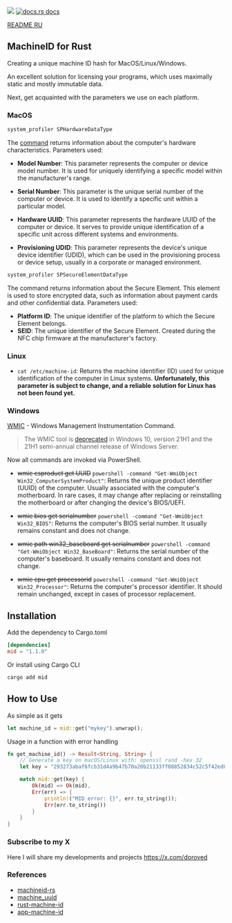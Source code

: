 <a href="https://crates.io/crates/mid"><img src="https://img.shields.io/crates/v/mid?style=for-the-badge&logo=rust&color=orange" /></a>
<a href="https://docs.rs/mid/latest/mid/">
<img src="https://img.shields.io/badge/docs-latest-blue.svg?style=for-the-badge&logo=rust&color=blue"
      alt="docs.rs docs" />
</a>

[README RU](./README_RU.md)

## MachineID for Rust

Creating a unique machine ID hash for MacOS/Linux/Windows.

An excellent solution for licensing your programs, which uses maximally static and mostly immutable data.

Next, get acquainted with the parameters we use on each platform.

### MacOS

```bash
system_profiler SPHardwareDataType
```

The [command](https://ss64.com/osx/system_profiler.html) returns information about the computer's hardware characteristics. Parameters used:

- **Model Number**: This parameter represents the computer or device model number. It is used for uniquely identifying a specific model within the manufacturer's range.

- **Serial Number**: This parameter is the unique serial number of the computer or device. It is used to identify a specific unit within a particular model.

- **Hardware UUID**: This parameter represents the hardware UUID of the computer or device. It serves to provide unique identification of a specific unit across different systems and environments.

- **Provisioning UDID**: This parameter represents the device's unique device identifier (UDID), which can be used in the provisioning process or device setup, usually in a corporate or managed environment.

```bash
system_profiler SPSecureElementDataType
```

The command returns information about the Secure Element. This element is used to store encrypted data, such as information about payment cards and other confidential data. Parameters used:

- **Platform ID**: The unique identifier of the platform to which the Secure Element belongs.
- **SEID**: The unique identifier of the Secure Element. Created during the NFC chip firmware at the manufacturer's factory.

### Linux

- `cat /etc/machine-id`: Returns the machine identifier (ID) used for unique identification of the computer in Linux systems. **Unfortunately, this parameter is subject to change, and a reliable solution for Linux has not been found yet.**

### Windows

[WMIC](https://ss64.com/nt/wmic.html) - Windows Management Instrumentation Command.

> The WMIC tool is [deprecated](https://arc.net/l/quote/zgcodjij) in Windows 10, version 21H1 and the 21H1 semi-annual channel release of Windows Server.

Now all commands are invoked via PowerShell.

- ~~wmic csproduct get UUID~~ `powershell -command "Get-WmiObject Win32_ComputerSystemProduct"`: Returns the unique product identifier (UUID) of the computer. Usually associated with the computer's motherboard. In rare cases, it may change after replacing or reinstalling the motherboard or after changing the device's BIOS/UEFI.

- ~~wmic bios get serialnumber~~ `powershell -command "Get-WmiObject Win32_BIOS"`: Returns the computer's BIOS serial number. It usually remains constant and does not change.

- ~~wmic path win32_baseboard get serialnumber~~ `powershell -command "Get-WmiObject Win32_BaseBoard"`: Returns the serial number of the computer's baseboard. It usually remains constant and does not change.

- ~~wmic cpu get processorid~~ `powershell -command "Get-WmiObject Win32_Processor"`: Returns the computer's processor identifier. It should remain unchanged, except in cases of processor replacement.

## Installation

Add the dependency to Cargo.toml

```toml
[dependencies]
mid = "1.1.0"
```

Or install using Cargo CLI

```bash
cargo add mid
```

## How to Use

As simple as it gets

```rust
let machine_id = mid::get("mykey").unwrap();
```

Usage in a function with error handling

```rust
fn get_machine_id() -> Result<String, String> {
    // Generate a key on macOS/Linux with: openssl rand -hex 32
    let key = "293273abaf6fcb31d4a9b47b70a20b21133ff08852834c52c5f42ed8153b274a";

    match mid::get(key) {
        Ok(mid) => Ok(mid),
        Err(err) => {
            println!("MID error: {}", err.to_string());
            Err(err.to_string())
        }
    }
}
```

### Subscribe to my X

Here I will share my developments and projects
https://x.com/doroved

### References

- [machineid-rs](https://github.com/Taptiive/machineid-rs)
- [machine_uuid](https://github.com/choicesourcing/machine_uuid)
- [rust-machine-id](https://github.com/mathstuf/rust-machine-id)
- [app-machine-id](https://github.com/d-k-bo/app-machine-id)

